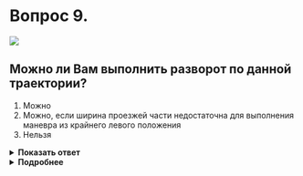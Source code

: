 # Вопрос 9.

![](https://s.drom.ru/i24227/pdd/tickets/2016/1542608616.jpg)

## Можно ли Вам выполнить разворот по данной траектории?

1. Можно
2. Можно, если ширина проезжей части недостаточна для выполнения маневра из крайнего левого положения
3. Нельзя

<details>
<summary><b>Показать ответ</b></summary>
Правильный ответ: 2
</details>
<details>
<summary><b>Подробнее</b></summary>
Если при развороте вне перекрестка ширина проезжей части недостаточна для выполнения маневра из крайнего левого положения, его допускается производить от правого края проезжей части (с правой обочины). При этом водитель должен уступить дорогу попутным и встречным транспортным средствам.
(Пункт 8.8 ПДД)
</details>